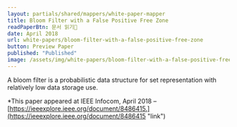 ```yaml
---
layout: partials/shared/mappers/white-paper-mapper
title: Bloom Filter with a False Positive Free Zone
readPaperBtn: 문서 읽기
date: April 2018
url: white-papers/bloom-filter-with-a-false-positive-free-zone
button: Preview Paper
published: "Published"
image: /assets/img/white-papers/bloom-filter-with-a-false-positive-free-zone.png
---
```


A bloom filter is a probabilistic data structure for set representation with relatively low data storage use.

\*This paper appeared at IEEE Infocom, April 2018 – [https://ieeexplore.ieee.org/document/8486415.](https://ieeexplore.ieee.org/document/8486415 "link")
